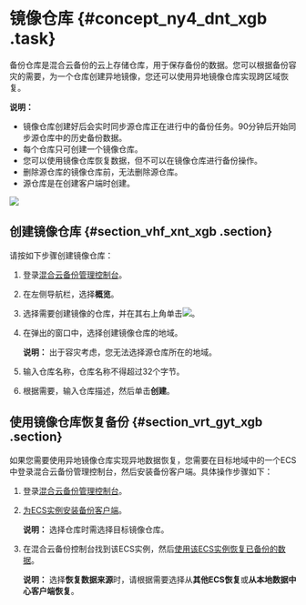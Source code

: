 # 镜像仓库 {#concept_ny4_dnt_xgb .task}

备份仓库是混合云备份的云上存储仓库，用于保存备份的数据。您可以根据备份容灾的需要，为一个仓库创建异地镜像，您还可以使用异地镜像仓库实现跨区域恢复。

**说明：** 

-   镜像仓库创建好后会实时同步源仓库正在进行中的备份任务。90分钟后开始同步源仓库中的历史备份数据。
-   每个仓库只可创建一个镜像仓库。
-   您可以使用镜像仓库恢复数据，但不可以在镜像仓库进行备份操作。
-   删除源仓库的镜像仓库前，无法删除源仓库。
-   源仓库是在创建客户端时创建。

![](http://static-aliyun-doc.oss-cn-hangzhou.aliyuncs.com/assets/img/132497/156860124343757_zh-CN.png)

## 创建镜像仓库 {#section_vhf_xnt_xgb .section}

请按如下步骤创建镜像仓库：

1.  登录[混合云备份管理控制台](https://hbr.console.aliyun.com)。
2.  在左侧导航栏，选择**概览**。
3.  选择需要创建镜像的仓库，并在其右上角单击![](http://static-aliyun-doc.oss-cn-hangzhou.aliyuncs.com/assets/img/132497/156860124339694_zh-CN.png)。
4.  在弹出的窗口中，选择创建镜像仓库的地域。 

    **说明：** 出于容灾考虑，您无法选择源仓库所在的地域。

5.  输入仓库名称，仓库名称不得超过32个字节。
6.  根据需要，输入仓库描述，然后单击**创建**。

## 使用镜像仓库恢复备份 {#section_vrt_gyt_xgb .section}

如果您需要使用异地镜像仓库实现异地数据恢复，您需要在目标地域中的一个ECS中登录混合云备份管理控制台，然后安装备份客户端。具体操作步骤如下：

1.  登录[混合云备份管理控制台](https://hbr.console.aliyun.com)。
2.  [为ECS实例安装备份客户端](cn.zh-CN/ECS备份教程/文件备份/准备工作.md#section_vb1_zz5_fgb)。 

    **说明：** 选择仓库时需选择目标镜像仓库。

3.  在混合云备份控制台找到该ECS实例，然后[使用该ECS实例恢复已备份的数据](cn.zh-CN/ECS备份教程/文件备份/恢复ECS文件.md)。 

    **说明：** 选择**恢复数据来源**时，请根据需要选择从**其他ECS恢复**或**从本地数据中心客户端恢复**。


